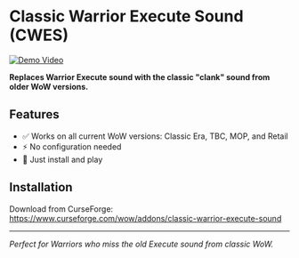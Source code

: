 # Classic Warrior Execute Sound (CWES)

[![Demo Video](https://img.youtube.com/vi/62ZjPht7MS0/0.jpg)](https://www.youtube.com/watch?v=62ZjPht7MS0)

**Replaces Warrior Execute sound with the classic "clank" sound from older WoW versions.**

## Features
- ✅ Works on all current WoW versions: Classic Era, TBC, MOP, and Retail
- ⚡ No configuration needed
- 🔧 Just install and play

## Installation

Download from CurseForge: https://www.curseforge.com/wow/addons/classic-warrior-execute-sound

---

*Perfect for Warriors who miss the old Execute sound from classic WoW.*
